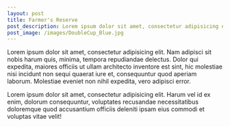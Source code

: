 ```yaml
---
layout: post
title: Farmer's Reserve
post_description: Lorem ipsum dolor sit amet, consectetur adipisicing elit. Nam adipisci sit nobis harum quis, minima, tempora repudiandae delectus. Dolor qui expedita.
post_image: /images/DoubleCup_Blue.jpg
---
```


<!-- ![Double Cupped Up]({{ site.url }}/images/DoubleCup_Blue.jpg) -->

Lorem ipsum dolor sit amet, consectetur adipisicing elit. Nam adipisci sit nobis harum quis, minima, tempora repudiandae delectus. Dolor qui expedita, maiores officiis ut ullam architecto inventore est sint, hic molestiae nisi incidunt non sequi quaerat iure et, consequuntur quod aperiam laborum. Molestiae eveniet non nihil expedita, vero adipisci error.

Lorem ipsum dolor sit amet, consectetur adipisicing elit. Harum vel id ex enim, dolorum consequuntur, voluptates recusandae necessitatibus doloremque quod accusantium officiis deleniti ipsam eius commodi et voluptas vitae velit!

